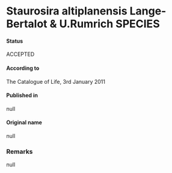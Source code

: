 Staurosira altiplanensis Lange-Bertalot & U.Rumrich SPECIES
=======

#### Status
ACCEPTED

#### According to
The Catalogue of Life, 3rd January 2011

#### Published in
null

#### Original name
null

### Remarks
null